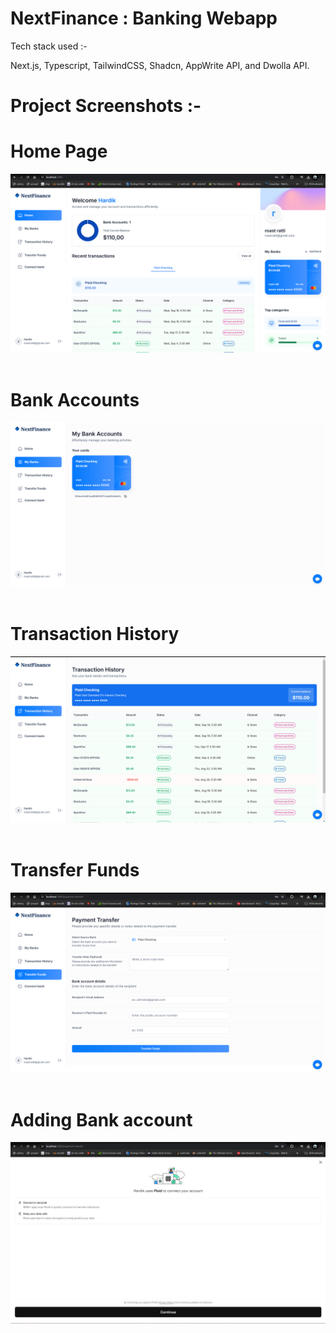 # NextFinance : Banking Webapp

Tech stack used :-

Next.js, Typescript, TailwindCSS,
Shadcn, AppWrite API, and Dwolla API.


# Project Screenshots :-

# Home Page
![Home page](image-1.png)
<br>
<br>
# Bank Accounts
![Bank accounts](image-2.png)
<br>
<br>
# Transaction History
![Transaction History](image-3.png)
<br>
<br>
# Transfer Funds
![Transfer Funds](image-4.png)
<br>
<br>
# Adding Bank account
![Adding another bank account using plaid(only american banks supported now)](image-5.png)
<br>
<br>

